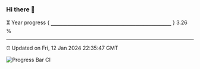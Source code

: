 ### Hi there 👋

⏳ Year progress { ▁▁▁▁▁▁▁▁▁▁▁▁▁▁▁▁▁▁▁▁▁▁▁▁▁▁▁▁▁▁ } 3.26 %

---

⏰ Updated on Fri, 12 Jan 2024 22:35:47 GMT

![Progress Bar CI](https://github.com/IshwaranRudhara/GIT-ACTION/workflows/Progress%20Bar%20CI/badge.svg)
